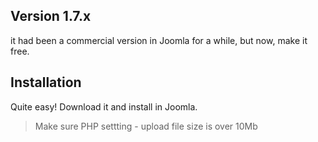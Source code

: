 ## Version 1.7.x
it had been a commercial version in Joomla for a while, but now, make it free.

## Installation
Quite easy! Download it and install in Joomla.    
> Make sure PHP settting - upload file size is over 10Mb
